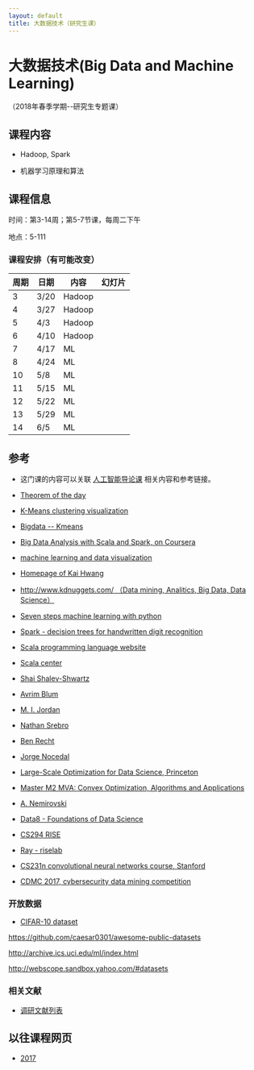 ```yaml
---
layout: default
title: 大数据技术（研究生课）
---
```

# 大数据技术(Big Data and Machine Learning)

（2018年春季学期--研究生专题课）

## 课程内容

* Hadoop, Spark

* 机器学习原理和算法

## 课程信息

时间：第3-14周；第5-7节课，每周二下午

地点：5-111

### 课程安排（有可能改变）

| 周期 | 日期 | 内容                                   | 幻灯片 |
|------|------|----------------------------------------|--------|
| 3    | 3/20 | Hadoop                                 |        |
| 4    | 3/27 | Hadoop                           |        |
| 5    | 4/3  | Hadoop                          |        |
| 6    | 4/10 | Hadoop                           |        |
| 7    | 4/17 | ML                           |        |
| 8    | 4/24 | ML  |        |
| 10   | 5/8  | ML  |        |
| 11   | 5/15 | ML  |        |
| 12   | 5/22 | ML  |        |
| 13   |5/29  | ML                       |        |
| 14   |6/5   | ML |        |

## 参考

* 这门课的内容可以关联 [人工智能导论课](/teaching/AI) 相关内容和参考链接。

* [Theorem of the day](http://www.theoremoftheday.org/)

* [K-Means clustering visualization](https://www.naftaliharris.com/blog/visualizing-k-means-clustering/)
* [Bigdata -- Kmeans](http://alaska.epfl.ch/~dockermoocs/bigdata/kmeans/kmeans.html)

* [Big Data Analysis with Scala and Spark, on Coursera](https://www.coursera.org/learn/scala-spark-big-data/home/welcome)

* [machine learning and data visualization](http://www.r2d3.us/visual-intro-to-machine-learning-part-1/)

* [Homepage of Kai Hwang](http://gridsec.usc.edu/hwang.html)

* [http://www.kdnuggets.com/ （Data mining, Analitics, Big Data, Data Science）](http://www.kdnuggets.com/)

* [Seven steps machine learning with python](http://www.kdnuggets.com/2015/11/seven-steps-machine-learning-python.html)

* [Spark - decision trees for handwritten digit recognition](https://docs.cloud.databricks.com/docs/latest/featured_notebooks/DecisionTrees-Example.html)

* [Scala programming language website](http://www.scala-lang.org/)

* [Scala center](https://scala.epfl.ch/)

* [Shai Shalev-Shwartz](http://www.cs.huji.ac.il/~shais/)

* [Avrim Blum](http://www.cs.cmu.edu/~avrim/)

* [M. I. Jordan](https://people.eecs.berkeley.edu/~jordan/)

* [Nathan Srebro](http://ttic.uchicago.edu/~nati/)

* [Ben Recht](https://people.eecs.berkeley.edu/~brecht/)

* [Jorge Nocedal](http://users.iems.northwestern.edu/~nocedal)

* [Large-Scale Optimization for Data Science, Princeton](http://www.princeton.edu/~yc5/ele538_optimization/lectures.html)

* [Master M2 MVA: Convex Optimization, Algorithms and Applications](http://www.di.ens.fr/~aspremon/OptConvexeM2.html)

* [A. Nemirovski](https://www2.isye.gatech.edu/~nemirovs/)

* [Data8 - Foundations of Data Science](http://data8.org/)

* [CS294 RISE](https://ucbrise.github.io/cs294-rise-fa16/)

* [Ray - riselab](https://rise.cs.berkeley.edu/projects/ray/)

* [CS231n convolutional neural networks course, Stanford](http://cs231n.github.io/convolutional-networks/)

* [CDMC 2017, cybersecurity data mining competition](http://www.csmining.org/cdmc2017/)

### 开放数据

* [CIFAR-10 dataset](https://www.cs.toronto.edu/~kriz/cifar.html)

<https://github.com/caesar0301/awesome-public-datasets>

<http://archive.ics.uci.edu/ml/index.html>

<http://webscope.sandbox.yahoo.com/#datasets>

### 相关文献

* [调研文献列表](paper-list/)

## 以往课程网页

* [2017](/teaching/archive/big-data_2017Spring)
